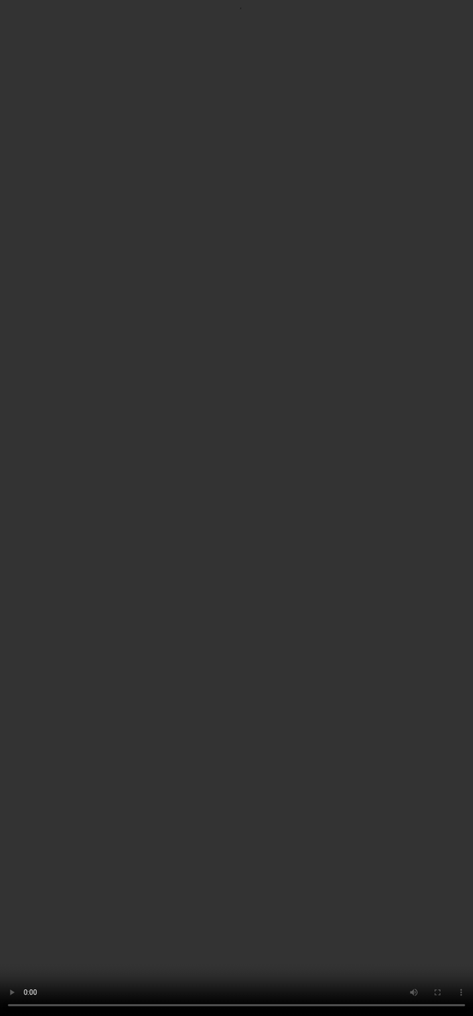 # <span style="color:#364BC9">Wrapping-Up</span>

<video src="${PRIVATE_PROMPTING_VIDEO_12}" frameborder="0" allowfullscreen style="position: absolute; top: 0; left: 0; width: 100%; height: 100%; border: none; object-fit: cover;" controls="" controlslist="nodownload nofullscreen" style="width: 100%" />

## **What You’ve Learned**

:::tip
* **Core Prompt Structure:** Role, Context, Task, Scope, Format, Edge-Case Handling
* **Advanced Techniques:** Instruction Chaining, Few-Shot Prompting, Chain-of-Thought (CoT), Tree-of-Thought (ToT)
* **The P.R.E.C.I.S.E. Framework:** A reusable system for scalable, high-quality prompting
:::

